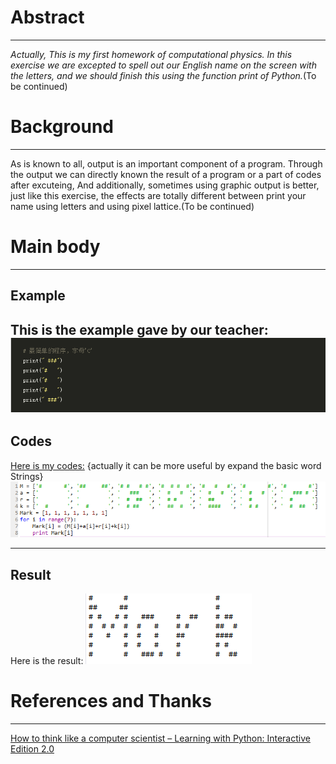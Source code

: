 # Abstract
-------
*Actually, This is my first homework of computational physics. In this exercise we are excepted to spell out our English name on the screen with the letters, and we should finish this using the function print of Python.*(To be  continued)

# Background
--------
As is known to all, output is an important component of a program. Through the output we can directly known the result of a program or a part of codes after excuteing, And additionally, sometimes using graphic output is better, just like this exercise, the effects are totally different between  print your name using letters and using pixel lattice.(To be continued)

# Main body
---------
**Example**
------
This is the example gave by our teacher:
![example of Exercise2](https://github.com/MQdtc/computationalphysics_N2014301510099/blob/master/Pictures/Exercise2%20(example).PNG)
---------
 **Codes**
 ------
[Here is my codes:](https://github.com/MQdtc/computationalphysics_N2014301510099/blob/master/Codes/Exercise%202%20(print%20your%20name).py)  {actually it can be more useful by expand the basic word Strings}
![the codes of Exercise2](https://github.com/MQdtc/computationalphysics_N2014301510099/blob/master/Pictures/Exercise2%20(codes).PNG)

----------
**Result**
------
Here is the result:
![result of Exercise2](https://github.com/MQdtc/computationalphysics_N2014301510099/blob/master/Pictures/Exercise2%20(result).PNG)



# References and Thanks
------
[How to think like a computer scientist – Learning with Python: Interactive Edition 2.0](http://interactivepython.org/runestone/static/thinkcspy/index.html)
